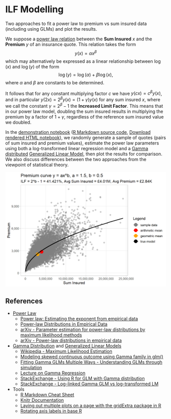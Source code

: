 # ILF Modelling

Two approaches to fit a power law to premium vs sum insured data (including using GLMs) and plot the results.

We suppose a [power law relation][Wikipedia - Power Law] between the **Sum Insured** $x$ and the **Premium** $y$ of an insurance quote. This relation takes the form $$y(x) = \alpha x^{\beta}$$ which may alternatively be expressed as a linear relationship between $\log(x)$ and $\log(y)$ of the form $$\log(y) = \log(\alpha) + \beta \log(x),$$ where $\alpha$ and $\beta$ are constants to be determined.

It follows that for any constant multiplying factor $c$ we have $y(cx) = c^{\beta} y(x)$, and in particular $y(2x) = 2^{\beta} y(x) = (1 + \gamma) y(x)$ for any sum insured $x$, where we call the constant $\gamma = 2^{\beta} - 1$ the **Increased Limit Factor**. This means that in our power law model, doubling the sum insured results in multiplying the premium by a factor of $1 + \gamma$, regardless of the reference sum insured value we doubled.

In the [demonstration notebook](https://github.com/edwardmpearce/ILF-modelling/blob/main/ILF-Demo.md) ([R Markdown source code](https://github.com/edwardmpearce/ILF-modelling/blob/main/ILF-Demo.Rmd), [Download rendered HTML notebook](https://raw.githubusercontent.com/edwardmpearce/ILF-modelling/main/ILF-Demo.html)), we randomly generate a sample of quotes (pairs of sum insured and premium values), estimate the power law parameters using both a log-transformed linear regression model and a [Gamma distributed][Wikipedia - Gamma Distribution] [Generalized Linear Model][Wikipedia - Generalized Linear Model], then plot the results for comparison. We also discuss differences between the two approaches from the viewpoint of statistical theory.

![Demo Data Plot](https://raw.githubusercontent.com/edwardmpearce/ILF-modelling/main/figures/demo-data-plot-1.png)

## References

- [Power Law][Wikipedia - Power Law]
  - [Power law: Estimating the exponent from empirical data]
  - [Power-law Distributions in Empirical Data]
  - [arXiv - Parameter estimation for power-law distributions by maximum likelihood methods]
  - [arXiv - Power-law distributions in empirical data]
- [Gamma Distribution][Wikipedia - Gamma Distribution] and [Generalized Linear Models][Wikipedia - Generalized Linear Model]
  - [Wikipedia - Maximum Likelihood Estimation]
  - [Modeling skewed continuous outcome using Gamma family in glm()]
  - [Fitting Gamma GLMs Multiple Ways - Understanding GLMs through simulation]
  - [Lecture on Gamma Regression]
  - [StackExchange - Using R for GLM with Gamma distribution]
  - [StackExchange - Log-linked Gamma GLM vs log-transformed LM]
- Tools
  - [R Markdown Cheat Sheet]
  - [Knitr Documentation]
  - [Laying out multiple plots on a page with the gridExtra package in R]
  - [Rotating axis labels in base R]

[Wikipedia - Power Law]: https://en.wikipedia.org/wiki/Power_law
[Power law: Estimating the exponent from empirical data]: https://en.wikipedia.org/wiki/Power_law#Estimating_the_exponent_from_empirical_data
[Power-law Distributions in Empirical Data]: https://aaronclauset.github.io/powerlaws/
[arXiv - Parameter estimation for power-law distributions by maximum likelihood methods]: https://arxiv.org/abs/0704.1867
[arXiv - Power-law distributions in empirical data]: https://arxiv.org/abs/0706.1062
[Wikipedia - Generalized Linear Model]: https://en.wikipedia.org/wiki/Generalized_linear_model
[Wikipedia - Gamma Distribution]: http://en.wikipedia.org/wiki/Gamma_distribution
[Wikipedia - Maximum Likelihood Estimation]: https://en.wikipedia.org/wiki/Maximum_likelihood_estimation
[Modeling skewed continuous outcome using Gamma family in glm()]: https://rpubs.com/kaz_yos/glm-Gamma
[Fitting Gamma GLMs Multiple Ways - Understanding GLMs through simulation]: https://seananderson.ca/2014/04/08/gamma-glms/
[Lecture on Gamma Regression]: https://www.groups.ma.tum.de/fileadmin/w00ccg/statistics/czado/lec8.pdf
[StackExchange - Using R for GLM with Gamma distribution]: https://stats.stackexchange.com/questions/58497/using-r-for-glm-with-gamma-distribution
[StackExchange - Log-linked Gamma GLM vs log-transformed LM]: https://stats.stackexchange.com/questions/77579/log-linked-gamma-glm-vs-log-linked-gaussian-glm-vs-log-transformed-lm
[R Markdown Cheat Sheet]: https://www.rstudio.com/wp-content/uploads/2015/02/rmarkdown-cheatsheet.pdf
[Knitr Documentation]: https://yihui.org/knitr/
[Laying out multiple plots on a page with the gridExtra package in R]: https://cran.r-project.org/web/packages/egg/vignettes/Ecosystem.html
[Rotating axis labels in base R]: https://www.tenderisthebyte.com/blog/2019/04/25/rotating-axis-labels-in-r/
